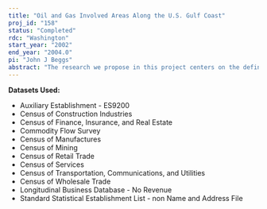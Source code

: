 ```yaml
---
title: "Oil and Gas Involved Areas Along the U.S. Gulf Coast"
proj_id: "158"
status: "Completed"
rdc: "Washington"
start_year: "2002"
end_year: "2004.0"
pi: "John J Beggs"
abstract: "The research we propose in this project centers on the definition of oil and gas involved areas along the coast of Gulf of Mexico. Previous research has necessarily relied on publicly available data sources such as household census PUMS (public-use microdata samples) files, (STF files) summary tape files, economic censuses, and County Business Patterns data. For public data of this sort, geographic specificity is a serious concern.  In the case of Gulf of Mexico oil and gas involvement, delineations have been based on counties (parishes).  Coastal counties and parishes can be quite large in land area.  As such, county-based involvement schema can be less than precise.  The internal files available to us at the Census Bureau are the microdata (household-level and establishment-level) which underlie the public-use data that are widely published.  The internal microdata code residential geography to the block level (population censuses) and the tract level (economic censuses). Place of work geography is coded to the tract level as well.  As such, we are in position to specify with geographic precision those land areas along the coast of the Gulf of Mexico that exhibit significant involvement in the oil and gas industries.  In doing so, we will conduct analysis of significance to the Minerals Management Service.  We would like to conduct the initial phase of the project at CES headquarters.  We would like to have the option of moving the project to Carnegie Mellon University or Chicago (should an RDC open there) for the later phases of the project."
---
```


**Datasets Used:**

  - Auxiliary Establishment - ES9200 
  - Census of Construction Industries 
  - Census of Finance, Insurance, and Real Estate 
  - Commodity Flow Survey 
  - Census of Manufactures 
  - Census of Mining 
  - Census of Retail Trade 
  - Census of Services 
  - Census of Transportation, Communications, and Utilities 
  - Census of Wholesale Trade 
  - Longitudinal Business Database - No Revenue 
  - Standard Statistical Establishment List - non Name and Address File 

